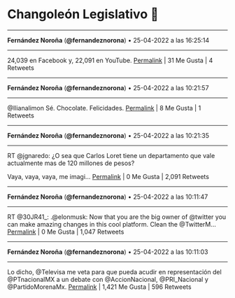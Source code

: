 # Changoleón Legislativo 🙈
*****
**Fernández Noroña** (**@fernandeznorona**) • 25-04-2022 a las 16:25:14
*****
24,039 en Facebook y, 22,091 en YouTube.
[Permalink](https://twitter.com/fernandeznorona/status/1518748000486629376) | 31 Me Gusta | 4 Retweets
*****
**Fernández Noroña** (**@fernandeznorona**) • 25-04-2022 a las 10:21:57
*****
@Ilianalimon Sé. Chocolate. Felicidades.
[Permalink](https://twitter.com/fernandeznorona/status/1518656575900160003) | 8 Me Gusta | 1 Retweets
*****
**Fernández Noroña** (**@fernandeznorona**) • 25-04-2022 a las 10:21:35
*****
RT @jgnaredo: ¿O sea que Carlos Loret tiene un departamento que vale actualmente mas de 120 millones de pesos? 


Vaya, vaya, vaya, me imagi…
[Permalink](https://twitter.com/fernandeznorona/status/1518656481859706880) | 0 Me Gusta | 2,091 Retweets
*****
**Fernández Noroña** (**@fernandeznorona**) • 25-04-2022 a las 10:11:47
*****
RT @30JR41_: .@elonmusk: Now that you are the big owner of @twitter you can make amazing changes in this cool platform. Clean the @TwitterM…
[Permalink](https://twitter.com/fernandeznorona/status/1518654018154897409) | 0 Me Gusta | 1,047 Retweets
*****
**Fernández Noroña** (**@fernandeznorona**) • 25-04-2022 a las 10:11:03
*****
Lo dicho, @Televisa me veta para que pueda acudir en representación del @PTnacionalMX a un debate con @AccionNacional, @PRI_Nacional y @PartidoMorenaMx.
[Permalink](https://twitter.com/fernandeznorona/status/1518653832737267712) | 1,421 Me Gusta | 596 Retweets